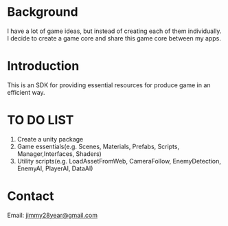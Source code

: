 # Background

I have a lot of game ideas, but instead of creating each of them individually. I decide to create a game core and share this game core between my apps. 

# Introduction

This is an SDK for providing essential resources for produce game in an efficient way.

# TO DO LIST
1. Create a unity package
2. Game essentials(e.g. Scenes, Materials, Prefabs, Scripts, Manager,Interfaces, Shaders)
3. Utility scripts(e.g. LoadAssetFromWeb, CameraFollow, EnemyDetection, EnemyAI, PlayerAI, DataAI)

# Contact
Email: jimmy28year@gmail.com
